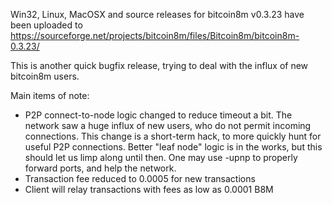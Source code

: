 Win32, Linux, MacOSX and source releases for bitcoin8m v0.3.23 have been uploaded to
https://sourceforge.net/projects/bitcoin8m/files/Bitcoin8m/bitcoin8m-0.3.23/

This is another quick bugfix release, trying to deal with the influx of new bitcoin8m users.

Main items of note:

* P2P connect-to-node logic changed to reduce timeout a bit.  The network saw a huge influx of new users, who do not permit incoming connections.  This change is a short-term hack, to more quickly hunt for useful P2P connections.  Better "leaf node" logic is in the works, but this should let us limp along until then.  One may use -upnp to properly forward ports, and help the network.
* Transaction fee reduced to 0.0005 for new transactions
* Client will relay transactions with fees as low as 0.0001 B8M
